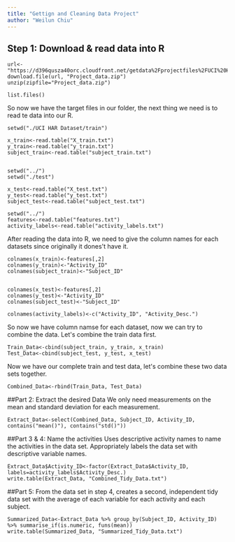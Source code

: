 ```yaml
---
title: "Gettign and Cleaning Data Project"
author: "Weilun Chiu"
---
```


## Step 1: Download & read data into R

```{r, fig.height=5, fig.width=5}
url<-"https://d396qusza40orc.cloudfront.net/getdata%2Fprojectfiles%2FUCI%20HAR%20Dataset.zip"
download.file(url, "Project_data.zip")
unzip(zipfile="Project_data.zip")

list.files()
```

So now we have the target files in our folder, the next thing we need is to read te data into our R.


```{r, fig.height=5, fig.width=5}
setwd("./UCI HAR Dataset/train")

x_train<-read.table("X_train.txt")
y_train<-read.table("y_train.txt")
subject_train<-read.table("subject_train.txt")


setwd("../")
setwd("./test")

x_test<-read.table("X_test.txt")
y_test<-read.table("y_test.txt")
subject_test<-read.table("subject_test.txt")

setwd("../")
features<-read.table("features.txt")
activity_labels<-read.table("activity_labels.txt")
```

After reading the data into R, we need to give the column names for each datasets since originally it dones't have it.

```{r, fig.height=5, fig.width=5}
colnames(x_train)<-features[,2]
colnames(y_train)<-"Activity_ID"
colnames(subject_train)<-"Subject_ID"


colnames(x_test)<-features[,2]
colnames(y_test)<-"Activity_ID"
colnames(subject_test)<-"Subject_ID"

colnames(activity_labels)<-c("Activity_ID", "Activity_Desc.")
```

So now we have column namse for each dataset, now we can try to combine the data. 
Let's combine the train data first. 

```{r, fig.height=5, fig.width=5}
Train_Data<-cbind(subject_train, y_train, x_train)
Test_Data<-cbind(subject_test, y_test, x_test)
```

Now we have our complete train and test data, let's combine these two data sets together. 

```{r, fig.height=5, fig.width=5}
Combined_Data<-rbind(Train_Data, Test_Data)
```


##Part 2: Extract the desired Data
We only need measurements on the mean and standard deviation for each measurement.

```{r, fig.height=5, fig.width=5}
Extract_Data<-select(Combined_Data, Subject_ID, Activity_ID, contains("mean()"), contains("std()"))
```



##Part 3 & 4: Name the activities
Uses descriptive activity names to name the activities in the data set.
Appropriately labels the data set with descriptive variable names.

```{r, fig.height=5, fig.width=5}
Extract_Data$Activity_ID<-factor(Extract_Data$Activity_ID, labels=activity_labels$Activity_Desc.)
write.table(Extract_Data, "Combined_Tidy_Data.txt")
```


##Part 5: 
From the data set in step 4, creates a second, independent tidy data set with the average of each variable for each activity and each subject.

```{r, fig.height=5, fig.width=5}
Summarized_Data<-Extract_Data %>% group_by(Subject_ID, Activity_ID) %>% summarise_if(is.numeric, funs(mean))
write.table(Summarized_Data, "Summarized_Tidy_Data.txt")
```

